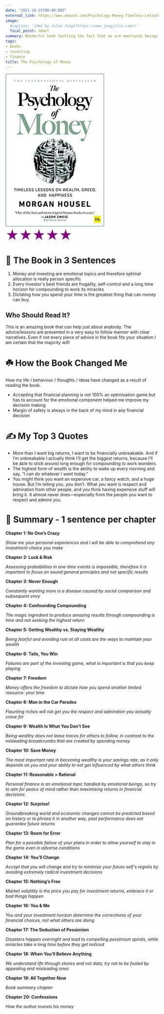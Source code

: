 ```yaml
---
date: "2021-10-25T00:00:00Z"
external_link: https://www.amazon.com/Psychology-Money-Timeless-Lessons-Happiness/dp/B08D9WJ9G8/ref=sr_1_1?crid=1J0UFK1244RRW&dchild=1&keywords=psychology+of+money&qid=1632656769&s=books&sprefix=psycho%2Cstripbooks-intl-ship%2C321&sr=1-1
image:
  #caption: '[Hex by Julie Jung](https://www.jungjulie.com/)'
  focal_point: Smart
summary: Wonderful book tackling the fact that we are emotional beings despite what economic theory tries to teach you. Various pieces of advice about how to deal with this fact when doing financial planning.
tags:
- books
- investing
- finance
title: The Psychology of Money
---
```


<p style="margin:0; "><img src="featured-hex.jpg"></p>
<p style="color:purple;font-size:300%;margin:0;padding-top:0;padding-bottom:0"> &starf;&starf;&starf;&starf;&starf; </p>

# 🚀 The Book in 3 Sentences

1. Money and investing are emotional topics and therefore optimal allocation is really person specific
2. Every investor's best friends are frugality, self-control and a long time horizon for compounding to work its miracles
3. Dictating how you spend your time is the greatest thing that can money can buy

## Who Should Read It?

This is an amazing book that can help just about anybody. The advice/lessons are presented in a very easy to follow manner with clear narratives. Even if not every piece of advice in the book fits your situation I am certain that the majority will!

# ☘️ How the Book Changed Me

How my life / behaviour / thoughts / ideas have changed as a result of reading the book.

- Accepting that financial planning is not 100% an optimisation game but has to account for the emotional component helped me improve my decision making
- Margin of safety is always in the back of my mind in any financial decision

# ✍️ My Top 3 Quotes

- More than I want big returns, I want to be financially unbreakable. And if I’m unbreakable I actually think I’ll get the biggest returns, because I’ll be able to stick around long enough for compounding to work wonders.
- The highest form of wealth is the ability to wake up every morning and say, “I can do whatever I want today.”
- You might think you want an expensive car, a fancy watch, and a huge house. But I’m telling you, you don’t. What you want is respect and admiration from other people, and you think having expensive stuff will bring it. It almost never does—especially from the people you want to respect and admire you.

# 📒 Summary - 1 sentence per chapter

**Chapter 1: No One’s Crazy**

*Show me your personal experiences and I will be able to comprehend any investment choice you make*

**Chapter 2: Luck & Risk**

*Assessing probabilities in one-time events is impossible, therefore it is important to focus on sound general principles and not specific results*

**Chapter 3: Never Enough**

*Constantly wanting more is a disease caused by social comparison and subsequent envy*

**Chapter 4: Confounding Compounding**

*The magic ingredient to produce amazing results through compounding is time and not seeking the highest return*

**Chapter 5: Getting Wealthy vs. Staying Wealthy**

*Being fearful and avoiding ruin at all costs are the ways to maintain your wealth*

**Chapter 6: Tails, You Win**

*Failures are part of the investing game, what is important is that you keep playing*

**Chapter 7: Freedom**

*Money offers the freedom to dictate how you spend another limited resource: your time*

**Chapter 8: Man in the Car Paradox**

*Flaunting riches will not get you the respect and admiration you actually crave for*

**Chapter 9: Wealth Is What You Don’t See**

*Being wealthy does not leave traces for others to follow, in contrast to the misleading breadcrumbs that are created by spending money*

**Chapter 10: Save Money**

*The most important rate in becoming wealthy is your savings rate, as it only depends on you and your ability to not get influenced by what others think*

**Chapter 11: Reasonable > Rational**

*Personal finance is an emotional topic handled by emotional beings, so try to aim for peace of mind rather than maximising returns in financial decisions*

**Chapter 12: Surprise!**

*Groundbreaking world and economic changes cannot be predicted based on history or to phrase it in another way, past performance does not guarantee future returns*

**Chapter 13: Room for Error**

*Plan for a possible failure of your plans in order to allow yourself to stay in the game even in adverse conditions*

**Chapter 14: You’ll Change**

*Accept that you will change and try to minimise your future self's regrets by avoiding extremely radical investment decisions*

**Chapter 15: Nothing’s Free**

*Market volatility is the price you pay for investment returns, embrace it or bad things happen*

**Chapter 16: You & Me**

*You and your investment horizon determine the correctness of your financial choices, not what others are doing*

**Chapter 17: The Seduction of Pessimism**

*Disasters happen overnight and lead to compelling pessimism spirals, while miracles take a long time before they get noticed*

**Chapter 18: When You’ll Believe Anything**

*We understand life through stories and not data, try not to be fooled by appealing and misleading ones*

**Chapter 19: All Together Now**

*Book summary chapter*

**Chapter 20: Confessions**

*How the author invests his money*

